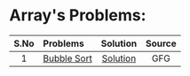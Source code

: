 # Array's Problems:

| S.No | Problems                                                            |                                              Solution                                               | Source |
| :--: | :------------------------------------------------------------------ | :-------------------------------------------------------------------------------------------------: | :----: |
|  1   | [Bubble Sort](https://www.geeksforgeeks.org/problems/bubble-sort/1) | [Solution](https://github.com/sifat1234/365DaysOfDSA-2025/blob/main/Arrays/Sortings/BubbleSort.cpp) |  GFG   |

